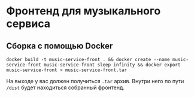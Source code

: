 # Фронтенд для музыкального сервиса

## Сборка с помощью Docker

```console
docker build -t music-service-front . && docker create --name music-service-front music-service-front sleep infinity && docker export music-service-front > music-service-front.tar
```

На выходе у вас должен получиться `.tar` архив. Внутри него по пути `/dist` будет находиться собранный фронтенд.
